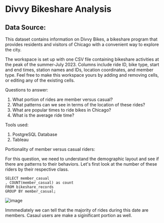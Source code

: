 # Divvy Bikeshare Analysis

## Data Source:
This dataset contains information on Divvy Bikes, a bikeshare program that provides residents and visitors of Chicago with a convenient way to explore the city.

The workspace is set up with one CSV file containing bikeshare activities at the peak of the summer-July 2023. Columns include ride ID, bike type, start and end times, station names and IDs, location coordinates, and member type. Feel free to make this workspace yours by adding and removing cells, or editing any of the existing cells.

Questions to answer:
1. What portion of rides are member versus casual?
2. What patterns can we see in terms of the location of these rides?
3. What are popular times to ride bikes in Chicago?
4. What is the average ride time?

Tools used:
1. PostgreSQL Database
2. Tableau

Portionality of member versus casual riders:

For this question, we need to understand the demographic layout and see if there are patterns to their behaviors. Let's first look at the number of these riders by their respective class.

```
SELECT member_casual
, COUNT(member_casual) as count
FROM bikeshare_records
GROUP BY member_casual;
```
![image](https://github.com/jqwin/joes_data_projects/assets/138724732/5ae70b1e-2a81-4ed6-b430-4ed60b7046c3)

Immmediately we can tell that the majority of rides during this date are members. Casaul users are make a siginificant portion as well.


